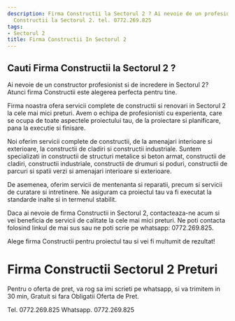 ```yaml
---
description: Firma Constructii la Sectorul 2 ? Ai nevoie de un profesionist in Firma
  Constructii la Sectorul 2. tel. 0772.269.825
tags:
- Sectorul 2
title: Firma Constructii In Sectorul 2
---
```



## Cauti Firma Constructii la Sectorul 2 ?

Ai nevoie de un constructor profesionist si de incredere in Sectorul 2? Atunci firma Constructii este alegerea perfecta pentru tine. 

Firma noastra ofera servicii complete de constructii si renovari in Sectorul 2 la cele mai mici preturi. Avem o echipa de profesionisti cu experienta, care se ocupa de toate aspectele proiectului tau, de la proiectare si planificare, pana la executie si finisare. 

Noi oferim servicii complete de constructii, de la amenajari interioare si exterioare, la constructii de cladiri si constructii industriale. Suntem specializati in constructii de structuri metalice si beton armat, constructii de cladiri, constructii industriale, constructii de drumuri si poduri, constructii de parcuri si spatii verzi si amenajari interioare si exterioare. 

De asemenea, oferim servicii de mentenanta si reparatii, precum si servicii de curatare si intretinere. Ne asiguram ca proiectul tau va fi executat la standarde inalte si in termenul stabilit. 

Daca ai nevoie de firma Constructii in Sectorul 2, contacteaza-ne acum si vei beneficia de servicii de calitate la cele mai mici preturi. Ne poti contacta folosind linkul de mai sus sau ne poti scrie pe whatsapp: 0772.269.825. 

Alege firma Constructii pentru proiectul tau si vei fi multumit de rezultat!

# Firma Constructii Sectorul 2 Preturi
Pentru o oferta de pret, va rog sa imi scrieti pe whatsapp, si va trimitem in 30 min, Gratuit si fara Obligatii Oferta de Pret.

Tel. 0772.269.825
Whatsapp. 0772.269.825